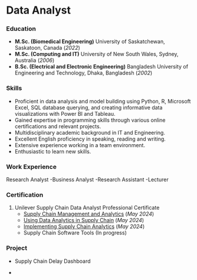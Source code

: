 # Data Analyst

### Education
- **M.Sc. (Biomedical Engineering)** University of Saskatchewan, Saskatoon, Canada (_2022_)
- **M.Sc. (Computing and IT)** University of New South Wales, Sydney, Australia (_2006_)
- **B.Sc. (Electrical and Electronic Engineering)** Bangladesh University of Engineering and Technology, Dhaka, Bangladesh (_2002_)

### Skills
  - Proficient in data analysis and model building using Python, R, Microsoft Excel, SQL database querying, and creating informative data visualizations with Power BI and Tableau.
  - Gained expertise in programming skills through various online certifications and relevant projects.
  - Multidisciplinary academic background in IT and Engineering.
  - Excellent English proficiency in speaking, reading and writing.
  - Extensive experience working in a team environment.
  - Enthusiastic to learn new skills.

### Work Experience
Research Analyst
-Business Analyst
-Research Assistant
-Lecturer

### Certification
1. Unilever Supply Chain Data Analyst Professional Certificate 
   * [Supply Chain Management and Analytics](/assets/img/C1.pdf) (_May 2024_)
   * [Using Data Analytics in Supply Chain](/assets/img/C1.pdf) (_May 2024_)
   * [Implementing Supply Chain Analytics](/assets/img/C3.pdf) (_May 2024_)
   * Supply Chain Software Tools (In progress)

### Project
- Supply Chain Delay Dashboard

- 
